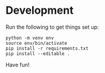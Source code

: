 # Development
Run the following to get things set up:
```
python -m venv env
source env/bin/activate
pip install -r requirements.txt
pip install --editable .
```

Have fun!